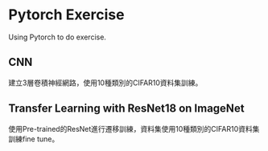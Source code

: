 <h1>Pytorch Exercise</h1>
<p>Using Pytorch to do exercise. </p>

<h2>CNN</h2>
<p>建立3層卷積神經網路，使用10種類別的CIFAR10資料集訓練。</p>

<h2>Transfer Learning with ResNet18 on ImageNet</h2>
<p>使用Pre-trained的ResNet進行遷移訓練，資料集使用10種類別的CIFAR10資料集訓練fine tune。</p>